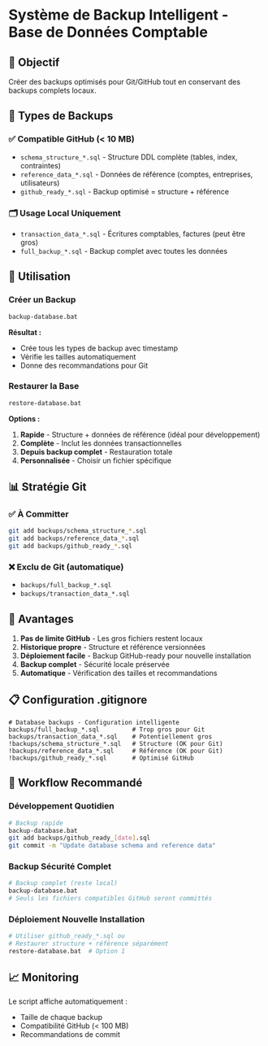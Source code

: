 # Système de Backup Intelligent - Base de Données Comptable

## 🎯 **Objectif**
Créer des backups optimisés pour Git/GitHub tout en conservant des backups complets locaux.

## 📁 **Types de Backups**

### ✅ **Compatible GitHub (< 10 MB)**
- `schema_structure_*.sql` - Structure DDL complète (tables, index, contraintes)
- `reference_data_*.sql` - Données de référence (comptes, entreprises, utilisateurs)
- `github_ready_*.sql` - Backup optimisé = structure + référence

### 🗂️ **Usage Local Uniquement**
- `transaction_data_*.sql` - Écritures comptables, factures (peut être gros)
- `full_backup_*.sql` - Backup complet avec toutes les données

## 🔧 **Utilisation**

### Créer un Backup
```bash
backup-database.bat
```
**Résultat :**
- Crée tous les types de backup avec timestamp
- Vérifie les tailles automatiquement
- Donne des recommandations pour Git

### Restaurer la Base
```bash
restore-database.bat
```
**Options :**
1. **Rapide** - Structure + données de référence (idéal pour développement)
2. **Complète** - Inclut les données transactionnelles
3. **Depuis backup complet** - Restauration totale
4. **Personnalisée** - Choisir un fichier spécifique

## 📊 **Stratégie Git**

### ✅ **À Committer**
```bash
git add backups/schema_structure_*.sql
git add backups/reference_data_*.sql
git add backups/github_ready_*.sql
```

### ❌ **Exclu de Git (automatique)**
- `backups/full_backup_*.sql`
- `backups/transaction_data_*.sql`

## 🚀 **Avantages**

1. **Pas de limite GitHub** - Les gros fichiers restent locaux
2. **Historique propre** - Structure et référence versionnées
3. **Déploiement facile** - Backup GitHub-ready pour nouvelle installation
4. **Backup complet** - Sécurité locale préservée
5. **Automatique** - Vérification des tailles et recommandations

## 📋 **Configuration .gitignore**
```gitignore
# Database backups - Configuration intelligente
backups/full_backup_*.sql         # Trop gros pour Git
backups/transaction_data_*.sql    # Potentiellement gros
!backups/schema_structure_*.sql   # Structure (OK pour Git)
!backups/reference_data_*.sql     # Référence (OK pour Git)
!backups/github_ready_*.sql       # Optimisé GitHub
```

## 🔄 **Workflow Recommandé**

### Développement Quotidien
```bash
# Backup rapide
backup-database.bat
git add backups/github_ready_[date].sql
git commit -m "Update database schema and reference data"
```

### Backup Sécurité Complet
```bash
# Backup complet (reste local)
backup-database.bat
# Seuls les fichiers compatibles GitHub seront committés
```

### Déploiement Nouvelle Installation
```bash
# Utiliser github_ready_*.sql ou
# Restaurer structure + référence séparément
restore-database.bat  # Option 1
```

## 📈 **Monitoring**
Le script affiche automatiquement :
- Taille de chaque backup
- Compatibilité GitHub (< 100 MB)
- Recommandations de commit